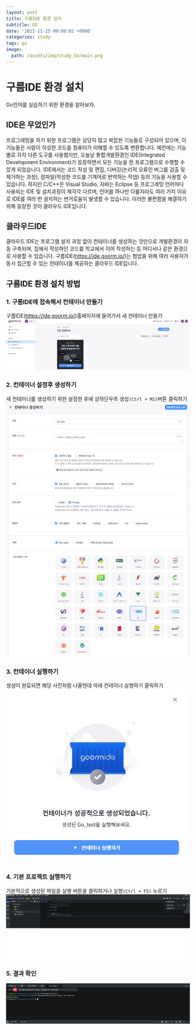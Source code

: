 ```yaml
---
layout: post
title: 구름IDE 환경 설치
subtitle: GO
date: '2022-11-25 00:00:02 +0900'
categories: study
tags: go
image:
  path: /assets/img/study_Go/main.png
---
```


# 구름IDE 환경 설치
Go언어를 실습하기 위한 환경을 알아보자.

<!--more-->

## IDE은 무었인가
프로그래밍을 하기 위한 프로그램은 상당히 많고 복잡한 기능들로 구성되어 있으며, 이 기능들은 사람이 작성한 코드를 컴퓨터가 이해할 수 있도록 변환합니다. 
예전에는 기능별로 각각 다른 도구를 사용했지만, 오늘날 통합개발환경인 IDE(Integrated Development Environment)가 등장하면서 모든 기능을 한 프로그램으로 수행할 수 있게 되었습니다.
IDE에서는 코드 작성 및 편집, 디버깅(논리적 오류인 버그를 검출 및 제거하는 과정), 컴파일(작성한 코드를 기계어로 번역하는 작업) 등의 기능을 사용할 수 있습니다.
하지만 C/C++은 Visual Studio, 자바는 Eclipse 등 프로그래밍 언어마다 사용되는 IDE 및 설치과정이 제각각 다르며, 
언어를 하나만 다룰지라도 여러 가지 이유로 IDE를 여러 번 설치하는 번거로움이 발생할 수 있습니다. 이러한 불편함을 해결하기 위해 등장한 것이 클라우드 IDE입니다.

## 클라우드IDE
클라우드 IDE는 프로그램 설치 과정 없이 컨테이너를 생성하는 것만으로 개발환경이 자동 구축되며, 
집에서 작성하던 코드를 학교에서 이어 작성하는 등 어디서나 같은 환경으로 사용할 수 있습니다. 
구름IDE(https://ide.goorm.io/)는 협업을 위해 여러 사용자가 동시 접근할 수 있는 컨테이너를 제공하는 클라우드 IDE입니다.

## 구름IDE 환경 설치 방법

### 1. 구름IDE에 접속해서 컨테이너 만들기
구름IDE(https://ide.goorm.io/)홈페이지에 들어가서 새 컨테이너 만들기
![1](/assets/img/study_Go/221125/1.PNG)

### 2. 컨테이너 설정후 생성하기
새 컨테이너를 생성하기 위한 설정한 후에 상하단우측 생성`(Ctrl + M1)`버튼 클릭하기
![2](/assets/img/study_Go/221125/2.PNG)
![3](/assets/img/study_Go/221125/3.PNG)

### 3. 컨테이너 실행하기
생성이 완료되면 해당 사진처럼 나올텐데 아래 컨테이너 실행하기 클릭하기
![4](/assets/img/study_Go/221125/4.PNG)

### 4. 기본 프로젝트 실행하기
기본적으로 생성된 파일을 실행 버튼을 클릭하거나 실행`(Ctrl + F5)` 누르기
![5](/assets/img/study_Go/221125/5.png)

### 5. 결과 확인
![6](/assets/img/study_Go/221125/6.PNG)